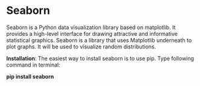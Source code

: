 # Seaborn

Seaborn is a Python data visualization library based on matplotlib. It provides a high-level interface for drawing attractive and informative statistical graphics.
Seaborn is a library that uses Matplotlib underneath to plot graphs.
It will be used to visualize random distributions.

**Installation**: 
The easiest way to install seaborn is to use pip. Type following command in terminal:  

**pip install seaborn**
